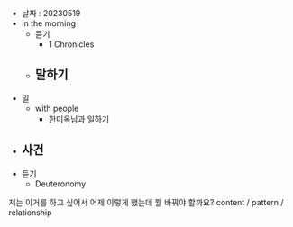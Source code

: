 - 날짜 : 20230519
- in the morning
	- 듣기
		- 1 Chronicles 
	- 말하기
		-  
- 일
	- with people
		- 한미옥님과 일하기
- 사건
	- 
- 듣기
	- Deuteronomy  



저는 이거를 하고 싶어서 어제 이렇게 했는데 뭘 바꿔야 할까요?
content / pattern / relationship